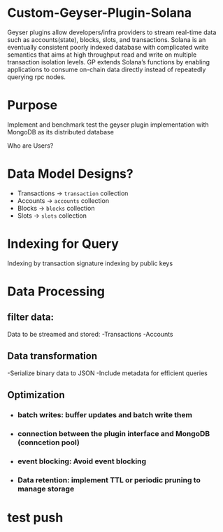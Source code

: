 # Custom-Geyser-Plugin-Solana
Geyser plugins allow developers/infra providers to stream real-time data such as accounts(state), blocks, slots, and transactions. Solana is an eventually consistent poorly indexed database with complicated write semantics that aims at high throughput read and write on multiple transaction isolation levels. GP extends Solana’s functions by enabling applications to consume on-chain data directly instead of repeatedly querying rpc nodes.

# Purpose
Implement and benchmark test the geyser plugin implementation with MongoDB as its distributed database

Who are Users? 

# Data Model Designs?
- Transactions -> `transaction` collection
- Accounts    ->  `accounts` collection
- Blocks      ->  `blocks` collection
- Slots       ->  `slots` collection

# Indexing for Query 
Indexing by transaction signature
indexing by public keys

# Data Processing
## filter data:
Data to be streamed and stored:
-Transactions
-Accounts

## Data transformation
-Serialize binary data to JSON
-Include metadata for efficient queries

## Optimization
- ### batch writes: buffer updates and batch write them
- ### connection between the plugin interface and MongoDB (conncetion pool)
- ###  event blocking: Avoid event blocking
- ### Data retention: implement TTL or periodic pruning to manage storage
# test push
